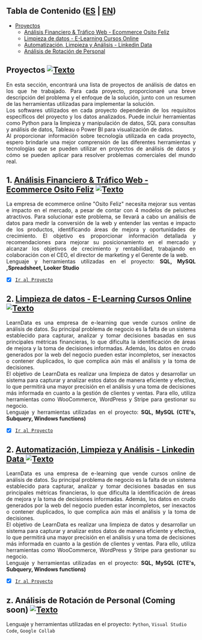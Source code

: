 <a name="Tabla-de-contenido2"></a>
## Tabla de Contenido ([ES](https://github.com/HansAllTech/Hans_Data_Analysis_Portfolio/blob/main/Proyectos.md#tabla-de-contenido-es--en) | [EN](https://github.com/HansAllTech/Hans_Data_Analysis_Portfolio/blob/main/Projects.md#table-of-content-es--en))
- [Proyectos](#Proyectos)
  + [Análisis Financiero & Tráfico Web - Ecommerce Osito Feliz](#Proyecto1)
  + [Limpieza de datos - E-Learning Cursos Online](#Proyecto2)
  + [Automatización, Limpieza y Análisis - Linkedin Data](#Proyecto3)
  + [Análisis de Rotación de Personal](#Proyectoz)
  
<a name="Proyectos"></a>
## Proyectos [![Texto](https://user-images.githubusercontent.com/116538899/231064143-c080de13-8be9-4321-8694-e62539263f5a.png)](#Tabla-de-contenido2)
<p align="justify">En esta sección, encontrará una lista de proyectos de análisis de datos en los que he trabajado. Para cada proyecto, proporcionaré una breve descripción del problema y el enfoque de la solución, junto con un resumen de las herramientas utilizadas para implementar la solución.<br>  
Los softwares utilizados en cada proyecto dependerán de los requisitos específicos del proyecto y los datos analizados. Puede incluir herramientas como Python para la limpieza y manipulación de datos, SQL para consultas y análisis de datos, Tableau o Power BI para visualización de datos.<br>  
Al proporcionar información sobre tecnología utilizada en cada proyecto, espero brindarle una mejor comprensión de las diferentes herramientas y tecnologías que se pueden utilizar en proyectos de análisis de datos y cómo se pueden aplicar para resolver problemas comerciales del mundo real.</p>
 
<a name="Proyecto1"></a>
## 1. [Análisis Financiero & Tráfico Web - Ecommerce Osito Feliz](https://github.com/HansAllTech/Hans_Data_Analysis_Portfolio/blob/main/Osito_feliz_ecommerce.md#an%C3%A1lisis-financiero--tr%C3%A1fico-web---ecommerce-osito-feliz--es--en) [![Texto](https://user-images.githubusercontent.com/116538899/231064143-c080de13-8be9-4321-8694-e62539263f5a.png)](#Tabla-de-contenido2)
<p align="justify">La empresa de ecommerce online "Osito Feliz" necesita mejorar sus ventas e impacto en el mercado, a pesar de contar con 4 modelos de peluches atractivos. Para solucionar este problema, se llevará a cabo un análisis de datos para medir la conversión de la web y entender las ventas e impacto de los productos, identificando áreas de mejora y oportunidades de crecimiento. El objetivo es proporcionar información detallada y recomendaciones para mejorar su posicionamiento en el mercado y alcanzar los objetivos de crecimiento y rentabilidad, trabajando en colaboración con el CEO, el director de marketing y el Gerente de la web.<br>
Lenguaje y herramientas utilizadas en el proyecto: <strong>SQL, MySQL ,Spreadsheet, Looker Studio</strong><br>
</p>
   
- [x] [`Ir al Proyecto`](https://github.com/HansAllTech/Hans_Data_Analysis_Portfolio/blob/main/Osito_feliz_ecommerce.md#an%C3%A1lisis-financiero--tr%C3%A1fico-web---ecommerce-osito-feliz--es--en)
 
<a name="Proyecto2"></a>
## 2. [Limpieza de datos - E-Learning Cursos Online ](https://github.com/HansAllTech/Hans_Data_Analysis_Portfolio/blob/main/E-Learning_Cursos_Online.md#limpieza-de-datos---e-learning-cursos-online--es--en) [![Texto](https://user-images.githubusercontent.com/116538899/231064143-c080de13-8be9-4321-8694-e62539263f5a.png)](#Tabla-de-contenido2)
<p align="justify">
LearnData es una empresa de e-learning que vende cursos online de análisis de datos. Su principal problema de negocio es la falta de un sistema establecido para capturar, analizar y tomar decisiones basadas en sus principales métricas financieras, lo que dificulta la identificación de áreas de mejora y la toma de decisiones informadas. Además, los datos en crudo generados por la web del negocio pueden estar incompletos, ser inexactos o contener duplicados, lo que complica aún más el análisis y la toma de decisiones.
<br>
El objetivo de LearnData es realizar una limpieza de datos y desarrollar un sistema para capturar y analizar estos datos de manera eficiente y efectiva, lo que permitirá una mayor precisión en el análisis y una toma de decisiones más informada en cuanto a la gestión de clientes y ventas. Para ello, utiliza herramientas como WooCommerce, WordPress y Stripe para gestionar su negocio.<br>
Lenguaje y herramientas utilizadas en el proyecto: <strong>SQL, MySQL (CTE's, Subquery, Windows functions)</strong><br>  
</p>

- [x] [`Ir al Proyecto`](https://github.com/HansAllTech/Hans_Data_Analysis_Portfolio/blob/main/E-Learning_Cursos_Online.md#limpieza-de-datos---e-learning-cursos-online--es--en)

<a name="Proyecto3"></a>
## 2. [Automatización, Limpieza y Análisis - Linkedin Data ](https://github.com/HansAllTech/Hans_Data_Analysis_Portfolio/blob/main/Linkedin_data_automatizacion.md#automatizaci%C3%B3n-limpieza-y-an%C3%A1lisis---linkedin-data--es--en) [![Texto](https://user-images.githubusercontent.com/116538899/231064143-c080de13-8be9-4321-8694-e62539263f5a.png)](#Tabla-de-contenido2)
<p align="justify">
LearnData es una empresa de e-learning que vende cursos online de análisis de datos. Su principal problema de negocio es la falta de un sistema establecido para capturar, analizar y tomar decisiones basadas en sus principales métricas financieras, lo que dificulta la identificación de áreas de mejora y la toma de decisiones informadas. Además, los datos en crudo generados por la web del negocio pueden estar incompletos, ser inexactos o contener duplicados, lo que complica aún más el análisis y la toma de decisiones.
<br>
El objetivo de LearnData es realizar una limpieza de datos y desarrollar un sistema para capturar y analizar estos datos de manera eficiente y efectiva, lo que permitirá una mayor precisión en el análisis y una toma de decisiones más informada en cuanto a la gestión de clientes y ventas. Para ello, utiliza herramientas como WooCommerce, WordPress y Stripe para gestionar su negocio.<br>
Lenguaje y herramientas utilizadas en el proyecto: <strong>SQL, MySQL (CTE's, Subquery, Windows functions)</strong><br>  
</p>

- [x] [`Ir al Proyecto`](https://github.com/HansAllTech/Hans_Data_Analysis_Portfolio/blob/main/Linkedin_data_automatizacion.md#automatizaci%C3%B3n-limpieza-y-an%C3%A1lisis---linkedin-data--es--en)
  
<a name="Proyectoz"></a>
## z. Análisis de Rotación de Personal (Coming soon) [![Texto](https://user-images.githubusercontent.com/116538899/231064143-c080de13-8be9-4321-8694-e62539263f5a.png)](#Tabla-de-contenido2)
Lenguaje y herramientas utilizadas en el proyecto: ```Python```, ```Visual Studio Code```, ```Google Collab``` 
 
    
  
 
